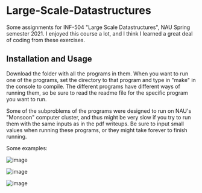 # Large-Scale-Datastructures
Some assignments for INF-504 "Large Scale Datastructures", NAU Spring semester 2021. I enjoyed this course a lot, and I think I learned a great deal of coding from these exercises.

## Installation and Usage
Download the folder with all the programs in them. When you want to run one of the programs, set the directory to that program and type in "make" in the console to compile. The different programs have different ways of running them, so be sure to read the readme file for the specific program you want to run.

Some of the subproblems of the programs were designed to run on NAU's "Monsoon" computer cluster, and thus might be very slow if you try to run them with the same inputs as in the pdf writeups. Be sure to input small values when running these programs, or they might take forever to finish running.

Some examples:

![image](https://user-images.githubusercontent.com/91853323/215642128-38fa6534-821e-4ffa-b6e6-919e9c0d5097.png)

![image](https://user-images.githubusercontent.com/91853323/215642301-b1f88bf2-6af8-4086-a7d6-56d0181a8633.png)

![image](https://user-images.githubusercontent.com/91853323/215642483-fdd3fc9f-9014-4d85-9526-8ec94f8d64ba.png)

